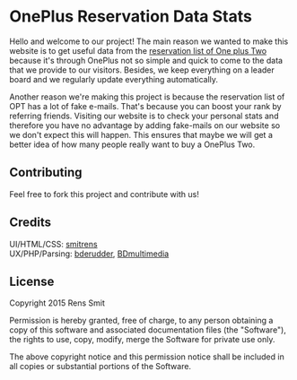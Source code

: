 # OnePlus Reservation Data Stats

Hello and welcome to our project! The main reason we wanted to make this website is to get useful data from the [reservation list of One plus Two](https://oneplus.net/invites) because it's through OnePlus not so simple and quick to come to the data that we provide to our visitors. Besides, we keep everything on a leader board and we regularly update everything automatically.

Another reason we're making this project is because the reservation list of OPT has a lot of fake e-mails. That's because you can boost your rank by referring friends. Visiting our website is to check your personal stats and therefore you have no advantage by adding fake-mails on our website so we don't expect this will happen. This ensures that maybe we will get a better idea of how many people really want to buy a OnePlus Two.

## Contributing

Feel free to fork this project and contribute with us!

## Credits

UI/HTML/CSS: [smitrens](https://github.com/smitrens)<br/>
UX/PHP/Parsing: [bderudder](https://github.com/bderudder), [BDmultimedia](http://www.bdmultimedia.be/)

## License

Copyright 2015 Rens Smit

Permission is hereby granted, free of charge, to any person obtaining a copy of this software and associated documentation files (the "Software"), the rights to use, copy, modify, merge the Software for private use only.

The above copyright notice and this permission notice shall be included in all copies or substantial portions of the Software.
